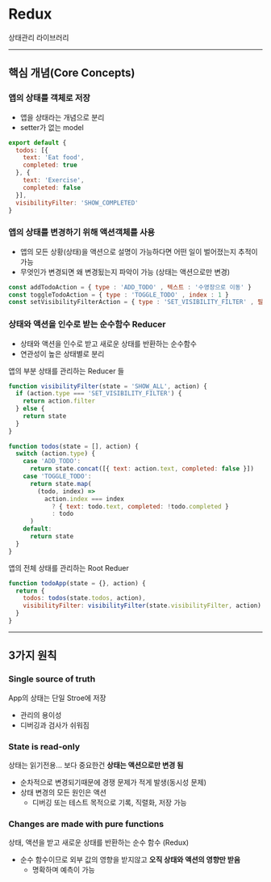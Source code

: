 # Redux
상태관리 라이브러리

---

## 핵심 개념(Core Concepts)

### 앱의 상태를 객체로 저장
- 앱을 상태라는 개념으로 분리
- setter가 없는 model

```js
export default {
  todos: [{
    text: 'Eat food',
    completed: true
  }, {
    text: 'Exercise',
    completed: false
  }],
  visibilityFilter: 'SHOW_COMPLETED'
}
```

### 앱의 상태를 변경하기 위해 액션객체를 사용
- 앱의 모든 상황(상태)을 액션으로 설명이 가능하다면 어떤 일이 벌어졌는지 추적이 가능
- 무엇인가 변경되면 왜 변경됬는지 파악이 가능 (상태는 액션으로만 변경)

```js
const addTodoAction = { type : 'ADD_TODO' , 텍스트 : '수영장으로 이동' }   
const toggleTodoAction = { type : 'TOGGLE_TODO' , index : 1 }   
const setVisibilityFilterAction = { type : 'SET_VISIBILITY_FILTER' , 필터 : 'SHOW_ALL' } 
```

### 상태와 액션을 인수로 받는 순수함수 Reducer
- 상태와 액션을 인수로 받고 새로운 상태를 반환하는 순수함수
- 연관성이 높은 상태별로 분리

앱의 부분 상태를 관리하는 Reducer 들
```js
function visibilityFilter(state = 'SHOW_ALL', action) {
  if (action.type === 'SET_VISIBILITY_FILTER') {
    return action.filter
  } else {
    return state
  }
}
​
function todos(state = [], action) {
  switch (action.type) {
    case 'ADD_TODO':
      return state.concat([{ text: action.text, completed: false }])
    case 'TOGGLE_TODO':
      return state.map(
        (todo, index) =>
          action.index === index
            ? { text: todo.text, completed: !todo.completed }
            : todo
      )
    default:
      return state
  }
}
```

앱의 전체 상태를 관리하는 Root Reduer
```js
function todoApp(state = {}, action) {
  return {
    todos: todos(state.todos, action),
    visibilityFilter: visibilityFilter(state.visibilityFilter, action)
  }
}
```

---

## 3가지 원칙

### Single source of truth
App의 상태는 단일 Stroe에 저장
- 관리의 용이성
- 디버깅과 검사가 쉬워짐

### State is read-only
상태는 읽기전용... 보다 중요한건 **상태는 액션으로만 변경 됨**
- 순차적으로 변경되기때문에 경쟁 문제가 적게 발생(동시성 문제)
- 상태 변경의 모든 원인은 액션
  - 디버깅 또는 테스트 목적으로 기록, 직렬화, 저장 가능

### Changes are made with pure functions
상태, 액션을 받고 새로운 상태를 반환하는 순수 함수 (Redux)
- 순수 함수이므로 외부 값의 영향을 받지않고 **오직 상태와 액션의 영향만 받음**
  - 명확하며 예측이 가능